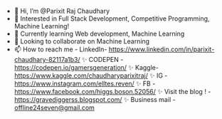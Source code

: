 - 👋 Hi, I’m @Parixit Raj Chaudhary
- 👀 Interested in Full Stack Development, Competitive Programming, Machine Learning!
- 🌱 Currently learning Web development, Machine Learning
- 💞️ Looking to collaborate on Machine Learning
- 📫 How to reach me -
LinkedIn- https://www.linkedin.com/in/parixit-chaudhary-82117a1b3/ 
 ✨ CODEPEN - https://codepen.io/gamersgeneration/
 ✨ Kaggle- https://www.kaggle.com/chaudharyparixitraj/
 ✨ IG - https://www.instagram.com/elltes.reven/
 ✨ FB - https://www.facebook.com/higgs.boson.52056/
 ✨ Visit the blog ! - https://gravediggerss.blogspot.com/
 ✨ Business mail - offline24seven@gmail.com
<!---
GamersGeneration/GamersGeneration is a ✨ special ✨ repository because its `README.md` (this file) appears on your GitHub profile.
You can click the Preview link to take a look at your changes.
--->
